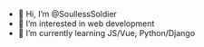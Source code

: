 - 👋 Hi, I’m @SoullessSoldier
- 👀 I’m interested in web development
- 🌱 I’m currently learning JS/Vue, Python/Django


<!---
SoullessSoldier/SoullessSoldier is a ✨ special ✨ repository because its `README.md` (this file) appears on your GitHub profile.
You can click the Preview link to take a look at your changes.
--->
